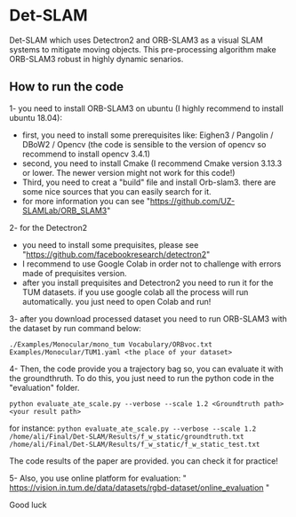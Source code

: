 # Det-SLAM
Det-SLAM which uses Detectron2 and ORB-SLAM3 as a visual SLAM systems to mitigate moving objects. This pre-processing algorithm make ORB-SLAM3 robust in highly dynamic senarios.

## How to run the code 
1- you need to install ORB-SLAM3 on ubuntu (I highly recommend to install ubuntu 18.04):
  - first, you need to install some prerequisites like: Eighen3 / Pangolin / DBoW2 / Opencv (the code is sensible to the version of opencv so recommend to install opencv 3.4.1)
  - second, you need to install Cmake (I recommend Cmake version 3.13.3 or lower. The newer version might not work for this code!)
  - Third, you need to creat a "build" file and install Orb-slam3. there are some nice sources that you can easily search for it.
  - for more information you can see "https://github.com/UZ-SLAMLab/ORB_SLAM3"
  
2- for the Detectron2 
   - you need to install some prequisites, please see "https://github.com/facebookresearch/detectron2"
   - I recommend to use Google Colab in order not to challenge with errors made of prequisites version.
   - after you install prequisites and Detectron2 you need to run it for the TUM datasets. if you use google colab all the process will run automatically. you just need to open Colab and run!
   
3- after you download processed dataset you need to run ORB-SLAM3 with the dataset by run command below: 


  `./Examples/Monocular/mono_tum Vocabulary/ORBvoc.txt Examples/Monocular/TUM1.yaml <the place of your dataset>`
 
 
4- Then, the code provide you a trajectory bag so, you can evaluate it with the groundthruth. To do this, you just need to run the python code in the "evaluation" folder.

    python evaluate_ate_scale.py --verbose --scale 1.2 <Groundtruth path> <your result path>
     
 for instance:
        ```python evaluate_ate_scale.py --verbose --scale 1.2 /home/ali/Final/Det-SLAM/Results/f_w_static/groundtruth.txt /home/ali/Final/Det-SLAM/Results/f_w_static/f_w_static_test.txt ```

The code results of the paper are provided. you can check it for practice!

5- Also, you use online platform for evaluation:  " https://vision.in.tum.de/data/datasets/rgbd-dataset/online_evaluation "
      

Good luck
